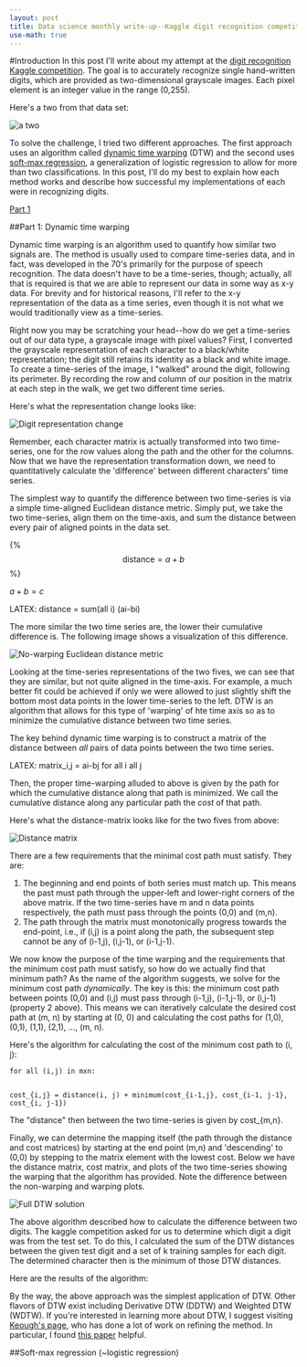 ```yaml
---
layout: post
title: Data science monthly write-up--Kaggle digit recognition competition
use-math: true
---
```


#Introduction
In this post I'll write about my attempt at the [digit recognition Kaggle competition](https://www.kaggle.com). The goal is to accurately recognize single hand-written digits, which are provided as two-dimensional grayscale images. Each pixel element is an integer value in the range (0,255).

Here's a two from that data set:

![a two](https://tphinkle.github.io/images/2015-12-27/two_gs_0.png)

To solve the challenge, I tried two different approaches. The first approach uses an algorithm called [dynamic time warping](https://en.wikipedia.org/wiki/Dynamic_time_warping) (DTW) and the second uses [soft-max regression](http://ufldl.stanford.edu/tutorial/supervised/SoftmaxRegression/), a generalization of logistic regression to allow for more than two classifications. In this post, I'll do my best to explain how each method works and describe how successful my implementations of each were in recognizing digits.

[Part 1](https://tphinkle.github.io/)

##Part 1: Dynamic time warping

Dynamic time warping is an algorithm used to quantify how similar two signals are. The method is usually used to compare time-series data, and in fact, was developed in the 70's primarily for the purpose of speech recognition. The data doesn't have to be a time-series, though; actually, all that is required is that we are able to represent our data in some way as x-y data. For brevity and for historical reasons, I'll refer to the x-y representation of the data as a time series, even though it is not what we would traditionally view as a time-series.

Right now you may be scratching your head--how do we get a time-series out of our data type, a grayscale image with pixel values? First, I converted the grayscale representation of each character to a black/white representation; the digit still retains its identity as a black and white image. To create a time-series of the image, I "walked" around the digit, following its perimeter. By recording the row and column of our position in the matrix at each step in the walk, we get two different time series.

Here's what the representation change looks like:

![Digit representation change](https://tphinkle.github.io/images/2015-12-27/representation_transformation.png)

Remember, each character matrix is actually transformed into two time-series, one for the row values along the path and the other for the columns. Now that we have the representation transformation down, we need to quantitatively calculate the 'difference' between different characters' time series. 

The simplest way to quantify the difference between two time-series is via a simple time-aligned Euclidean distance metric. Simply put, we take the two time-series, align them on the time-axis, and sum the distance between every pair of aligned points in the data set.

{% $$\text{distance} = a + b$$ %}


$a+b=c$


LATEX:     distance = sum(all i) (ai-bi)

 The more similar the two time series are, the lower their cumulative difference is. The following image shows a visualization of this difference. 

![No-warping Euclidean distance metric](https://tphinkle.github.io/images/2015-12-27/nowarp_distance_0.png)

Looking at the time-series representations of the two fives, we can see that they are similar, but not quite aligned in the time-axis. For example, a much better fit could be achieved if only we were allowed to just slightly shift the bottom most data points in the lower time-series to the left. DTW is an algorithm that allows for this type of 'warping' of hte time axis so as to minimize the cumulative distance between two time series.

The key behind dynamic time warping is to construct a matrix of the distance between *all* pairs of data points between the two time series. 

LATEX:     matrix_i,j = ai-bj for all i all j

Then, the proper time-warping alluded to above is given by the path for which the cumulative distance along that path is minimized. We call the cumulative distance along any particular path the *cost* of that path.

Here's what the distance-matrix looks like for the two fives from above:

![Distance matrix](https://tphinkle.github.io/images/2015-12-27/distance_matrix_0.png)

There are a few requirements that the minimal cost path must satisfy. They are:

1. The beginning and end points of both series must match up. This means the past must path through the upper-left and lower-right corners of the above matrix. If the two time-series have m and n data points respectively, the path must pass through the points (0,0) and (m,n).
2. The path through the matrix must monotonically progress towards the end-point, i.e., if (i,j) is a point along the path, the subsequent step cannot be any of (i-1,j), (i,j-1), or (i-1,j-1).

We now know the purpose of the time warping and the requirements that the minimum cost path must satisfy, so how do we actually find that minimum path? As the name of the algorithm suggests, we solve for the minimum cost path *dynamically*. The key is this: the minimum cost path between points (0,0) and (i,j) must pass through (i-1,j), (i-1,j-1), or (i,j-1) (property 2 above). This means we can iteratively calculate the desired cost path at (m, n) by starting at (0, 0) and calculating the cost paths for (1,0), (0,1), (1,1), (2,1), ..., (m, n). 

Here's the algorithm for calculating the cost of the minimum cost path to (i, j):
```
for all (i,j) in mxn:


cost_{i,j} = distance(i, j) + minimum(cost_{i-1,j}, cost_{i-1, j-1}, cost_{i, j-1})
```

The "distance" then between the two time-series is given by cost_{m,n}. 

Finally, we can determine the mapping itself (the path through the distance and cost matrices) by starting at the end point (m,n) and 'descending' to (0,0) by stepping to the matrix element with the lowest cost. Below we have the distance matrix, cost matrix, and plots of the two time-series showing the warping that the algorithm has provided. Note the difference between the non-warping and warping plots.

![Full DTW solution](https://tphinkle.github.io/images/2015-12-27/all_plots.png)

The above algorithm described how to calculate the difference between two digits. The kaggle competition asked for us to determine which digit a digit was from the test set. To do this, I calculated the sum of the DTW distances between the given test digit and a set of k training samples for each digit. The determined character then is the minimum of those DTW distances.

Here are the results of the algorithm:

By the way, the above approach was the simplest application of DTW. Other flavors of DTW exist including Derivative DTW (DDTW) and Weighted DTW (WDTW). If you're interested in learning more about DTW, I suggest visiting [Keough's page](http://www.cs.ucr.edu/~eamonn/), who has done a lot of work on refining the method. In particular, I found [this paper](https://www.cs.rutgers.edu/~mlittman/courses/lightai03/DDTW-2001.pdf) helpful.







   






##Soft-max regression (~logistic regression)

